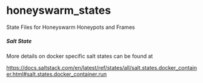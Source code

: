 # honeyswarm_states
State Files for Honeyswarm Honeypots and Frames


##### Salt State

More details on docker specific salt states can be found at 

https://docs.saltstack.com/en/latest/ref/states/all/salt.states.docker_container.html#salt.states.docker_container.run
